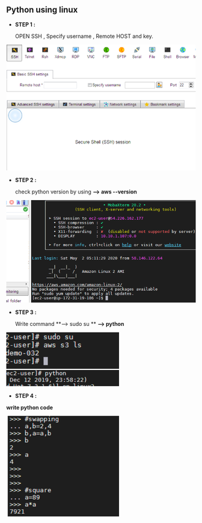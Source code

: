 ## Python using linux 



- **STEP 1 :**

     OPEN SSH , Specify username , Remote HOST and key.
     

<img src="/Images/mobo.PNG" width="600">



- **STEP 2 :** 
    
  check python version by using **--> aws --version**
  

<img src="/Images/mobo1.PNG" width="600">

- **STEP 3 :**


  Write command **--> sudo su **
                  **--> python**



<img src="/Images/mobo2.PNG" width="300">





<img src="/Images/mobo3.PNG" width="300">


- **STEP 4 :**

**write python code**

<img src="/Images/mobo4.PNG" width="300">
